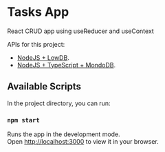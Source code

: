 # Tasks App
React CRUD app using useReducer and useContext

APIs for this project:
- [NodeJS + LowDB](https://github.com/ramiro-c/tasks-node-api-lowdb).
- [NodeJS + TypeScript + MondoDB](https://github.com/ramiro-c/tasks-node-typescript-api).

## Available Scripts

In the project directory, you can run:

### `npm start`

Runs the app in the development mode.\
Open [http://localhost:3000](http://localhost:3000) to view it in your browser.

